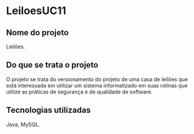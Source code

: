 # LeiloesUC11
## Nome do projeto

Leilões.
## Do que se trata o projeto

O projeto se trata do versionamento do projeto de uma casa de leilões que está interessada em utilizar um sistema informatizado em suas rotinas que utilize as práticas de segurança e de qualidade de software.
## Tecnologias utilizadas

Java, MySQL.
